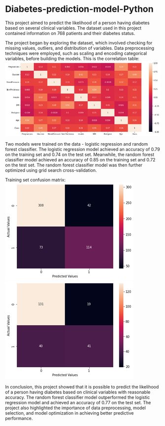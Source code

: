 # Diabetes-prediction-model-Python
This project aimed to predict the likelihood of a person having diabetes based on several clinical variables. The dataset used in this project contained information on 768 patients and their diabetes status.

The project began by exploring the dataset, which involved checking for missing values, outliers, and distribution of variables. Data preprocessing techniques were employed, such as scaling and encoding categorical variables, before building the models.
This is the correlation table:
![Alt Text](https://github.com/IvanCastillero/Diabetes-prediction-model-Python/blob/main/correlacion.png)

Two models were trained on the data - logistic regression and random forest classifier. The logistic regression model achieved an accuracy of 0.79 on the training set and 0.74 on the test set. Meanwhile, the random forest classifier model achieved an accuracy of 0.85 on the training set and 0.72 on the test set. The random forest classifier model was then further optimized using grid search cross-validation.

Training set confusion matrix:
![Alt Text](https://github.com/IvanCastillero/Diabetes-prediction-model-Python/blob/main/confussion%20matrix%20training.png)
![Alt Text](https://github.com/IvanCastillero/Diabetes-prediction-model-Python/blob/main/confusion%20matrix%20test.png)

In conclusion, this project showed that it is possible to predict the likelihood of a person having diabetes based on clinical variables with reasonable accuracy. The random forest classifier model outperformed the logistic regression model and achieved an accuracy of 0.77 on the test set. The project also highlighted the importance of data preprocessing, model selection, and model optimization in achieving better predictive performance.
